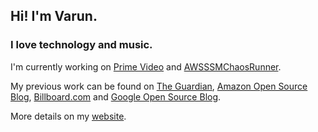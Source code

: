 ## Hi! I'm Varun.
### I love technology and music.
I'm currently working on [Prime Video](https://www.primevideo.com/) and [AWSSSMChaosRunner](https://github.com/amzn/awsssmchaosrunner).

My previous work can be found on [The Guardian](http://www.theguardian.com/music/2015/jul/23/hip-hop-kanye-west-beats-bob-dylan-breadth-lyrical-vocabulary), [Amazon Open Source Blog](https://aws.amazon.com/blogs/opensource/building-resilient-services-at-prime-video-with-chaos-engineering/), [Billboard.com](http://www.billboard.com/articles/news/6851556/most-profane-artists-most-swear-words-lyrics) and [Google Open Source Blog](https://opensource.googleblog.com/2012/11/students-mixxx-it-up-over-summer.html).

More details on my [website](https://varunjewalikar.com).
